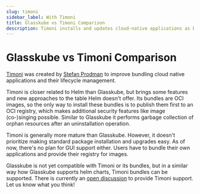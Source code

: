 ```yaml
---
slug: timoni
sidebar_label: With Timoni
title: Glasskube vs Timoni Comparison
description: Timoni installs and updates cloud-native applications as bundles (OCI images) with a great support for configuration, but it requires users to create its own bundles.
---
```


# Glasskube vs Timoni Comparison

[Timoni](https://helm.sh/) was created by [Stefan Prodman](https://github.com/stefanprodan) to improve bundling cloud native applications and their lifecycle management.

Timoni is closer related to Helm than Glasskube, but brings some features and new approaches to the table Helm doesn't offer.
Its bundles are OCI images, so the only way to install these bundles is to publish them first to an OCI registry,
which makes additional security features like image (co-)singing possible.
Similar to Glasskube it performs garbage collection of orphan resources after an uninstallation operation.

Timoni is generally more mature than Glasskube. However, it doesn't prioritize making standard package installation and upgrades easy.
As of now, there's no plan for GUI support either. Users have to bundle their own applications and provide their registry for images.

Glasskube is not yet compatible with Timoni or its bundles, but in a similar way how Glasskube supports helm charts, Timoni bundles can be supported.
There is currently an [open discussion](https://github.com/glasskube/glasskube/discussions/242) to provide Timoni support. Let us know what you think!
